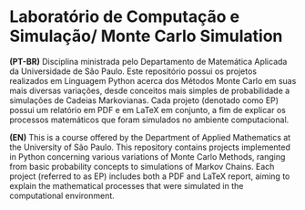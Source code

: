 # Laboratório de Computação e Simulação/ Monte Carlo Simulation

**(PT-BR)** Disciplina ministrada pelo Departamento de Matemática Aplicada da Universidade de São Paulo. Este repositório possui os projetos realizados em Linguagem Python acerca dos Métodos Monte Carlo em suas mais diversas variações, desde conceitos mais simples de probabilidade a simulações de Cadeias Markovianas.
Cada projeto (denotado como EP) possui um relatório em PDF e em LaTeX em conjunto, a fim de explicar os processos matemáticos que foram simulados no ambiente computacional.

**(EN)** This is a course offered by the Department of Applied Mathematics at the University of São Paulo. This repository contains projects implemented in Python concerning various variations of Monte Carlo Methods, ranging from basic probability concepts to simulations of Markov Chains.
Each project (referred to as EP) includes both a PDF and LaTeX report, aiming to explain the mathematical processes that were simulated in the computational environment.
